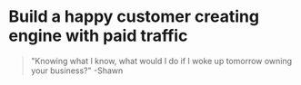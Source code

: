 # Build a happy customer creating engine with paid traffic

> "Knowing what I know, what would I do if I woke up tomorrow owning your business?"
> -Shawn
